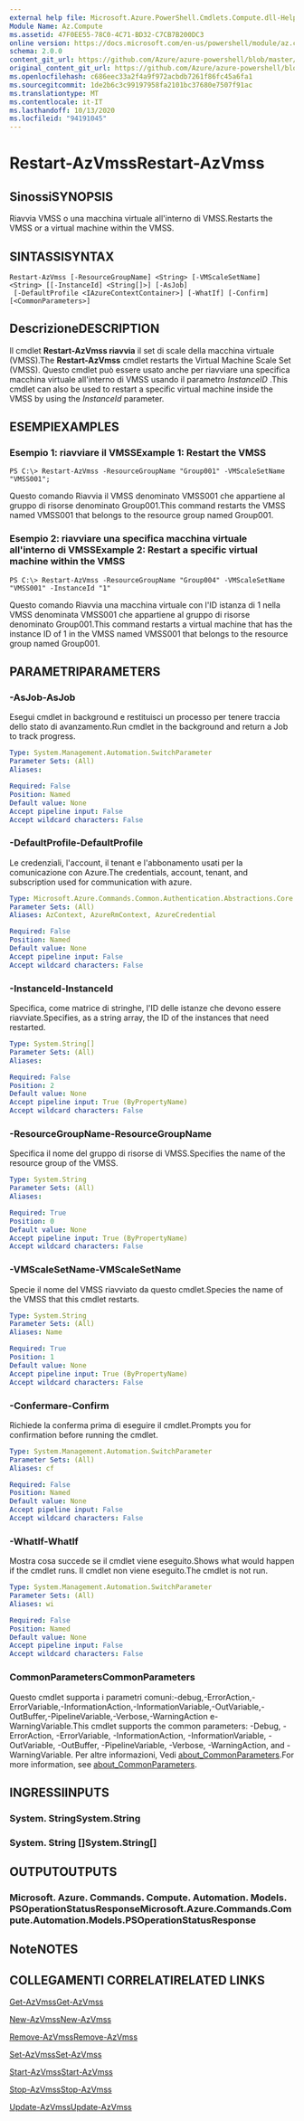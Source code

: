 ```yaml
---
external help file: Microsoft.Azure.PowerShell.Cmdlets.Compute.dll-Help.xml
Module Name: Az.Compute
ms.assetid: 47F0EE55-78C0-4C71-BD32-C7CB7B200DC3
online version: https://docs.microsoft.com/en-us/powershell/module/az.compute/restart-azvmss
schema: 2.0.0
content_git_url: https://github.com/Azure/azure-powershell/blob/master/src/Compute/Compute/help/Restart-AzVmss.md
original_content_git_url: https://github.com/Azure/azure-powershell/blob/master/src/Compute/Compute/help/Restart-AzVmss.md
ms.openlocfilehash: c686eec33a2f4a9f972acbdb7261f86fc45a6fa1
ms.sourcegitcommit: 1de2b6c3c99197958fa2101bc37680e7507f91ac
ms.translationtype: MT
ms.contentlocale: it-IT
ms.lasthandoff: 10/13/2020
ms.locfileid: "94191045"
---
```

# <span data-ttu-id="22c66-101">Restart-AzVmss</span><span class="sxs-lookup"><span data-stu-id="22c66-101">Restart-AzVmss</span></span>

## <span data-ttu-id="22c66-102">Sinossi</span><span class="sxs-lookup"><span data-stu-id="22c66-102">SYNOPSIS</span></span>
<span data-ttu-id="22c66-103">Riavvia VMSS o una macchina virtuale all'interno di VMSS.</span><span class="sxs-lookup"><span data-stu-id="22c66-103">Restarts the VMSS or a virtual machine within the VMSS.</span></span>

## <span data-ttu-id="22c66-104">SINTASSI</span><span class="sxs-lookup"><span data-stu-id="22c66-104">SYNTAX</span></span>

```
Restart-AzVmss [-ResourceGroupName] <String> [-VMScaleSetName] <String> [[-InstanceId] <String[]>] [-AsJob]
 [-DefaultProfile <IAzureContextContainer>] [-WhatIf] [-Confirm] [<CommonParameters>]
```

## <span data-ttu-id="22c66-105">Descrizione</span><span class="sxs-lookup"><span data-stu-id="22c66-105">DESCRIPTION</span></span>
<span data-ttu-id="22c66-106">Il cmdlet **Restart-AzVmss riavvia** il set di scale della macchina virtuale (VMSS).</span><span class="sxs-lookup"><span data-stu-id="22c66-106">The **Restart-AzVmss** cmdlet restarts the Virtual Machine Scale Set (VMSS).</span></span>
<span data-ttu-id="22c66-107">Questo cmdlet può essere usato anche per riavviare una specifica macchina virtuale all'interno di VMSS usando il parametro *InstanceID* .</span><span class="sxs-lookup"><span data-stu-id="22c66-107">This cmdlet can also be used to restart a specific virtual machine inside the VMSS by using the *InstanceId* parameter.</span></span>

## <span data-ttu-id="22c66-108">ESEMPI</span><span class="sxs-lookup"><span data-stu-id="22c66-108">EXAMPLES</span></span>

### <span data-ttu-id="22c66-109">Esempio 1: riavviare il VMSS</span><span class="sxs-lookup"><span data-stu-id="22c66-109">Example 1: Restart the VMSS</span></span>
```
PS C:\> Restart-AzVmss -ResourceGroupName "Group001" -VMScaleSetName "VMSS001";
```

<span data-ttu-id="22c66-110">Questo comando Riavvia il VMSS denominato VMSS001 che appartiene al gruppo di risorse denominato Group001.</span><span class="sxs-lookup"><span data-stu-id="22c66-110">This command restarts the VMSS named VMSS001 that belongs to the resource group named Group001.</span></span>

### <span data-ttu-id="22c66-111">Esempio 2: riavviare una specifica macchina virtuale all'interno di VMSS</span><span class="sxs-lookup"><span data-stu-id="22c66-111">Example 2: Restart a specific virtual machine within the VMSS</span></span>
```
PS C:\> Restart-AzVmss -ResourceGroupName "Group004" -VMScaleSetName "VMSS001" -InstanceId "1"
```

<span data-ttu-id="22c66-112">Questo comando Riavvia una macchina virtuale con l'ID istanza di 1 nella VMSS denominata VMSS001 che appartiene al gruppo di risorse denominato Group001.</span><span class="sxs-lookup"><span data-stu-id="22c66-112">This command restarts a virtual machine that has the instance ID of 1 in the VMSS named VMSS001 that belongs to the resource group named Group001.</span></span>

## <span data-ttu-id="22c66-113">PARAMETRI</span><span class="sxs-lookup"><span data-stu-id="22c66-113">PARAMETERS</span></span>

### <span data-ttu-id="22c66-114">-AsJob</span><span class="sxs-lookup"><span data-stu-id="22c66-114">-AsJob</span></span>
<span data-ttu-id="22c66-115">Esegui cmdlet in background e restituisci un processo per tenere traccia dello stato di avanzamento.</span><span class="sxs-lookup"><span data-stu-id="22c66-115">Run cmdlet in the background and return a Job to track progress.</span></span>

```yaml
Type: System.Management.Automation.SwitchParameter
Parameter Sets: (All)
Aliases:

Required: False
Position: Named
Default value: None
Accept pipeline input: False
Accept wildcard characters: False
```

### <span data-ttu-id="22c66-116">-DefaultProfile</span><span class="sxs-lookup"><span data-stu-id="22c66-116">-DefaultProfile</span></span>
<span data-ttu-id="22c66-117">Le credenziali, l'account, il tenant e l'abbonamento usati per la comunicazione con Azure.</span><span class="sxs-lookup"><span data-stu-id="22c66-117">The credentials, account, tenant, and subscription used for communication with azure.</span></span>

```yaml
Type: Microsoft.Azure.Commands.Common.Authentication.Abstractions.Core.IAzureContextContainer
Parameter Sets: (All)
Aliases: AzContext, AzureRmContext, AzureCredential

Required: False
Position: Named
Default value: None
Accept pipeline input: False
Accept wildcard characters: False
```

### <span data-ttu-id="22c66-118">-InstanceId</span><span class="sxs-lookup"><span data-stu-id="22c66-118">-InstanceId</span></span>
<span data-ttu-id="22c66-119">Specifica, come matrice di stringhe, l'ID delle istanze che devono essere riavviate.</span><span class="sxs-lookup"><span data-stu-id="22c66-119">Specifies, as a string array, the ID of the instances that need restarted.</span></span>

```yaml
Type: System.String[]
Parameter Sets: (All)
Aliases:

Required: False
Position: 2
Default value: None
Accept pipeline input: True (ByPropertyName)
Accept wildcard characters: False
```

### <span data-ttu-id="22c66-120">-ResourceGroupName</span><span class="sxs-lookup"><span data-stu-id="22c66-120">-ResourceGroupName</span></span>
<span data-ttu-id="22c66-121">Specifica il nome del gruppo di risorse di VMSS.</span><span class="sxs-lookup"><span data-stu-id="22c66-121">Specifies the name of the resource group of the VMSS.</span></span>

```yaml
Type: System.String
Parameter Sets: (All)
Aliases:

Required: True
Position: 0
Default value: None
Accept pipeline input: True (ByPropertyName)
Accept wildcard characters: False
```

### <span data-ttu-id="22c66-122">-VMScaleSetName</span><span class="sxs-lookup"><span data-stu-id="22c66-122">-VMScaleSetName</span></span>
<span data-ttu-id="22c66-123">Specie il nome del VMSS riavviato da questo cmdlet.</span><span class="sxs-lookup"><span data-stu-id="22c66-123">Species the name of the VMSS that this cmdlet restarts.</span></span>

```yaml
Type: System.String
Parameter Sets: (All)
Aliases: Name

Required: True
Position: 1
Default value: None
Accept pipeline input: True (ByPropertyName)
Accept wildcard characters: False
```

### <span data-ttu-id="22c66-124">-Confermare</span><span class="sxs-lookup"><span data-stu-id="22c66-124">-Confirm</span></span>
<span data-ttu-id="22c66-125">Richiede la conferma prima di eseguire il cmdlet.</span><span class="sxs-lookup"><span data-stu-id="22c66-125">Prompts you for confirmation before running the cmdlet.</span></span>

```yaml
Type: System.Management.Automation.SwitchParameter
Parameter Sets: (All)
Aliases: cf

Required: False
Position: Named
Default value: None
Accept pipeline input: False
Accept wildcard characters: False
```

### <span data-ttu-id="22c66-126">-WhatIf</span><span class="sxs-lookup"><span data-stu-id="22c66-126">-WhatIf</span></span>
<span data-ttu-id="22c66-127">Mostra cosa succede se il cmdlet viene eseguito.</span><span class="sxs-lookup"><span data-stu-id="22c66-127">Shows what would happen if the cmdlet runs.</span></span> <span data-ttu-id="22c66-128">Il cmdlet non viene eseguito.</span><span class="sxs-lookup"><span data-stu-id="22c66-128">The cmdlet is not run.</span></span>

```yaml
Type: System.Management.Automation.SwitchParameter
Parameter Sets: (All)
Aliases: wi

Required: False
Position: Named
Default value: None
Accept pipeline input: False
Accept wildcard characters: False
```

### <span data-ttu-id="22c66-129">CommonParameters</span><span class="sxs-lookup"><span data-stu-id="22c66-129">CommonParameters</span></span>
<span data-ttu-id="22c66-130">Questo cmdlet supporta i parametri comuni:-debug,-ErrorAction,-ErrorVariable,-InformationAction,-InformationVariable,-OutVariable,-OutBuffer,-PipelineVariable,-Verbose,-WarningAction e-WarningVariable.</span><span class="sxs-lookup"><span data-stu-id="22c66-130">This cmdlet supports the common parameters: -Debug, -ErrorAction, -ErrorVariable, -InformationAction, -InformationVariable, -OutVariable, -OutBuffer, -PipelineVariable, -Verbose, -WarningAction, and -WarningVariable.</span></span> <span data-ttu-id="22c66-131">Per altre informazioni, Vedi [about_CommonParameters](http://go.microsoft.com/fwlink/?LinkID=113216).</span><span class="sxs-lookup"><span data-stu-id="22c66-131">For more information, see [about_CommonParameters](http://go.microsoft.com/fwlink/?LinkID=113216).</span></span>

## <span data-ttu-id="22c66-132">INGRESSI</span><span class="sxs-lookup"><span data-stu-id="22c66-132">INPUTS</span></span>

### <span data-ttu-id="22c66-133">System. String</span><span class="sxs-lookup"><span data-stu-id="22c66-133">System.String</span></span>

### <span data-ttu-id="22c66-134">System. String []</span><span class="sxs-lookup"><span data-stu-id="22c66-134">System.String[]</span></span>

## <span data-ttu-id="22c66-135">OUTPUT</span><span class="sxs-lookup"><span data-stu-id="22c66-135">OUTPUTS</span></span>

### <span data-ttu-id="22c66-136">Microsoft. Azure. Commands. Compute. Automation. Models. PSOperationStatusResponse</span><span class="sxs-lookup"><span data-stu-id="22c66-136">Microsoft.Azure.Commands.Compute.Automation.Models.PSOperationStatusResponse</span></span>

## <span data-ttu-id="22c66-137">Note</span><span class="sxs-lookup"><span data-stu-id="22c66-137">NOTES</span></span>

## <span data-ttu-id="22c66-138">COLLEGAMENTI CORRELATI</span><span class="sxs-lookup"><span data-stu-id="22c66-138">RELATED LINKS</span></span>

[<span data-ttu-id="22c66-139">Get-AzVmss</span><span class="sxs-lookup"><span data-stu-id="22c66-139">Get-AzVmss</span></span>](./Get-AzVmss.md)

[<span data-ttu-id="22c66-140">New-AzVmss</span><span class="sxs-lookup"><span data-stu-id="22c66-140">New-AzVmss</span></span>](./New-AzVmss.md)

[<span data-ttu-id="22c66-141">Remove-AzVmss</span><span class="sxs-lookup"><span data-stu-id="22c66-141">Remove-AzVmss</span></span>](./Remove-AzVmss.md)

[<span data-ttu-id="22c66-142">Set-AzVmss</span><span class="sxs-lookup"><span data-stu-id="22c66-142">Set-AzVmss</span></span>](./Set-AzVmss.md)

[<span data-ttu-id="22c66-143">Start-AzVmss</span><span class="sxs-lookup"><span data-stu-id="22c66-143">Start-AzVmss</span></span>](./Start-AzVmss.md)

[<span data-ttu-id="22c66-144">Stop-AzVmss</span><span class="sxs-lookup"><span data-stu-id="22c66-144">Stop-AzVmss</span></span>](./Stop-AzVmss.md)

[<span data-ttu-id="22c66-145">Update-AzVmss</span><span class="sxs-lookup"><span data-stu-id="22c66-145">Update-AzVmss</span></span>](./Update-AzVmss.md)


